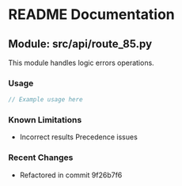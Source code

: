 # README Documentation

## Module: src/api/route_85.py

This module handles logic errors operations.

### Usage

```javascript
// Example usage here
```

### Known Limitations

- Incorrect results Precedence issues

### Recent Changes

- Refactored in commit 9f26b7f6
